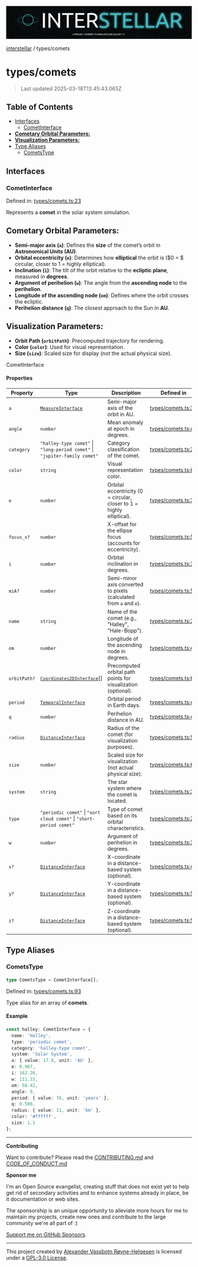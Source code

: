 <div>
  <img alt="SPECCER logo" src="https://raw.githubusercontent.com/phun-ky/interstellar/main/public/interstellar-header.png" style="max-height:120px;" />
</div>

[interstellar](../README.md) / types/comets

# types/comets

> Last updated 2025-03-18T13:45:43.065Z

## Table of Contents

- [Interfaces](#interfaces)
  - [CometInterface](#cometinterface)
- [**Cometary Orbital Parameters:**](#cometary-orbital-parameters)
- [**Visualization Parameters:**](#visualization-parameters)
- [Type Aliases](#type-aliases)
  - [CometsType](#cometstype)

## Interfaces

### CometInterface

Defined in:
[types/comets.ts:23](https://github.com/phun-ky/interstellar/blob/main/src/types/comets.ts#L23)

Represents a **comet** in the solar system simulation.

## **Cometary Orbital Parameters:**

- **Semi-major axis (`a`)**: Defines the **size** of the comet’s orbit in
  **Astronomical Units (AU)**.
- **Orbital eccentricity (`e`)**: Determines how **elliptical** the orbit is
  ($0 = $ circular, closer to $1$ = highly elliptical).
- **Inclination (`i`)**: The tilt of the orbit relative to the **ecliptic
  plane**, measured in **degrees**.
- **Argument of perihelion (`w`)**: The angle from the **ascending node** to the
  **perihelion**.
- **Longitude of the ascending node (`om`)**: Defines where the orbit crosses
  the ecliptic.
- **Perihelion distance (`q`)**: The closest approach to the Sun in **AU**.

## **Visualization Parameters:**

- **Orbit Path (`orbitPath`)**: Precomputed trajectory for rendering.
- **Color (`color`)**: Used for visual representation.
- **Size (`size`)**: Scaled size for display (not the actual physical size).

CometInterface

#### Properties

| Property                          | Type                                                                       | Description                                                           | Defined in                                                                                      |
| --------------------------------- | -------------------------------------------------------------------------- | --------------------------------------------------------------------- | ----------------------------------------------------------------------------------------------- |
| <a id="a" /> `a`                  | [`MeasureInterface`](distance.md#measureinterface)                         | Semi-major axis of the orbit in AU.                                   | [types/comets.ts:33](https://github.com/phun-ky/interstellar/blob/main/src/types/comets.ts#L33) |
| <a id="angle" /> `angle`          | `number`                                                                   | Mean anomaly at epoch in degrees.                                     | [types/comets.ts:43](https://github.com/phun-ky/interstellar/blob/main/src/types/comets.ts#L43) |
| <a id="category" /> `category`    | `"halley-type comet"` \| `"long-period comet"` \| `"jupiter-family comet"` | Category classification of the comet.                                 | [types/comets.ts:29](https://github.com/phun-ky/interstellar/blob/main/src/types/comets.ts#L29) |
| <a id="color" /> `color`          | `string`                                                                   | Visual representation color.                                          | [types/comets.ts:63](https://github.com/phun-ky/interstellar/blob/main/src/types/comets.ts#L63) |
| <a id="e" /> `e`                  | `number`                                                                   | Orbital eccentricity (0 = circular, closer to 1 = highly elliptical). | [types/comets.ts:35](https://github.com/phun-ky/interstellar/blob/main/src/types/comets.ts#L35) |
| <a id="focus_x" /> `focus_x?`     | `number`                                                                   | X-offset for the ellipse focus (accounts for eccentricity).           | [types/comets.ts:57](https://github.com/phun-ky/interstellar/blob/main/src/types/comets.ts#L57) |
| <a id="i" /> `i`                  | `number`                                                                   | Orbital inclination in degrees.                                       | [types/comets.ts:37](https://github.com/phun-ky/interstellar/blob/main/src/types/comets.ts#L37) |
| <a id="mia" /> `miA?`             | `number`                                                                   | Semi-minor axis converted to pixels (calculated from `a` and `e`).    | [types/comets.ts:55](https://github.com/phun-ky/interstellar/blob/main/src/types/comets.ts#L55) |
| <a id="name" /> `name`            | `string`                                                                   | Name of the comet (e.g., "Halley", "Hale-Bopp").                      | [types/comets.ts:25](https://github.com/phun-ky/interstellar/blob/main/src/types/comets.ts#L25) |
| <a id="om" /> `om`                | `number`                                                                   | Longitude of the ascending node in degrees.                           | [types/comets.ts:41](https://github.com/phun-ky/interstellar/blob/main/src/types/comets.ts#L41) |
| <a id="orbitpath" /> `orbitPath?` | [`Coordinates2DInterface`](planets.md#coordinates2dinterface)\[]           | Precomputed orbital path points for visualization (optional).         | [types/comets.ts:61](https://github.com/phun-ky/interstellar/blob/main/src/types/comets.ts#L61) |
| <a id="period" /> `period`        | [`TemporalInterface`](temporal.md#temporalinterface)                       | Orbital period in Earth days.                                         | [types/comets.ts:45](https://github.com/phun-ky/interstellar/blob/main/src/types/comets.ts#L45) |
| <a id="q" /> `q`                  | `number`                                                                   | Perihelion distance in AU.                                            | [types/comets.ts:47](https://github.com/phun-ky/interstellar/blob/main/src/types/comets.ts#L47) |
| <a id="radius" /> `radius`        | [`DistanceInterface`](distance.md#distanceinterface)                       | Radius of the comet (for visualization purposes).                     | [types/comets.ts:59](https://github.com/phun-ky/interstellar/blob/main/src/types/comets.ts#L59) |
| <a id="size" /> `size`            | `number`                                                                   | Scaled size for visualization (not actual physical size).             | [types/comets.ts:65](https://github.com/phun-ky/interstellar/blob/main/src/types/comets.ts#L65) |
| <a id="system" /> `system`        | `string`                                                                   | The star system where the comet is located.                           | [types/comets.ts:31](https://github.com/phun-ky/interstellar/blob/main/src/types/comets.ts#L31) |
| <a id="type" /> `type`            | `"periodic comet"` \| `"oort cloud comet"` \| `"short-period comet"`       | Type of comet based on its orbital characteristics.                   | [types/comets.ts:27](https://github.com/phun-ky/interstellar/blob/main/src/types/comets.ts#L27) |
| <a id="w" /> `w`                  | `number`                                                                   | Argument of perihelion in degrees.                                    | [types/comets.ts:39](https://github.com/phun-ky/interstellar/blob/main/src/types/comets.ts#L39) |
| <a id="x" /> `x?`                 | [`DistanceInterface`](distance.md#distanceinterface)                       | X-coordinate in a distance-based system (optional).                   | [types/comets.ts:49](https://github.com/phun-ky/interstellar/blob/main/src/types/comets.ts#L49) |
| <a id="y" /> `y?`                 | [`DistanceInterface`](distance.md#distanceinterface)                       | Y-coordinate in a distance-based system (optional).                   | [types/comets.ts:51](https://github.com/phun-ky/interstellar/blob/main/src/types/comets.ts#L51) |
| <a id="z" /> `z?`                 | [`DistanceInterface`](distance.md#distanceinterface)                       | Z-coordinate in a distance-based system (optional).                   | [types/comets.ts:53](https://github.com/phun-ky/interstellar/blob/main/src/types/comets.ts#L53) |

## Type Aliases

### CometsType

```ts
type CometsType = CometInterface[];
```

Defined in:
[types/comets.ts:93](https://github.com/phun-ky/interstellar/blob/main/src/types/comets.ts#L93)

Type alias for an array of **comets**.

#### Example

```ts
const halley: CometInterface = {
  name: 'Halley',
  type: 'periodic comet',
  category: 'halley-type comet',
  system: 'Solar System',
  a: { value: 17.8, unit: 'AU' },
  e: 0.967,
  i: 162.26,
  w: 111.33,
  om: 58.42,
  angle: 0,
  period: { value: 76, unit: 'years' },
  q: 0.586,
  radius: { value: 11, unit: 'km' },
  color: '#ffffff',
  size: 1.2
};
```

---

**Contributing**

Want to contribute? Please read the
[CONTRIBUTING.md](https://github.com/phun-ky/interstellar/blob/main/CONTRIBUTING.md)
and
[CODE_OF_CONDUCT.md](https://github.com/phun-ky/interstellar/blob/main/CODE_OF_CONDUCT.md)

**Sponsor me**

I'm an Open Source evangelist, creating stuff that does not exist yet to help
get rid of secondary activities and to enhance systems already in place, be it
documentation or web sites.

The sponsorship is an unique opportunity to alleviate more hours for me to
maintain my projects, create new ones and contribute to the large community
we're all part of :)

[Support me on GitHub Sponsors](https://github.com/sponsors/phun-ky).

---

This project created by [Alexander Vassbotn Røyne-Helgesen](http://phun-ky.net)
is licensed under a [GPL-3.0
License](https://choosealicense.com/licenses/gpl-3.0/).
